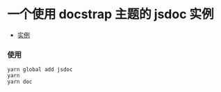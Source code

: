 # 一个使用 docstrap 主题的 jsdoc 实例

- [实例](https://lin09.github.io/jsdoc-docstrap-demo/doc/index.html)

### 使用
    yarn global add jsdoc
    yarn
    yarn doc
